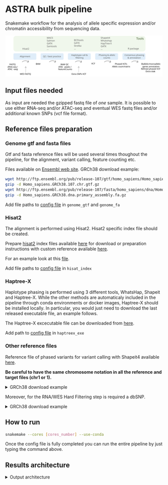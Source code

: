 # ASTRA bulk pipeline

Snakemake workflow for the analysis of allele specific expression and/or chromatin accessibility from sequencing data.

<img src="./pipeline.svg">

## Input files needed

As input are needed the gzipped fastq file of *one* sample.
It is possible to use either RNA-seq and/or ATAC-seq and eventual WES fastq files and/or additional known SNPs (vcf file format).

## Reference files preparation

### Genome gtf and fasta files
Gtf and fasta reference files will be used several times thoughout the pipeline, for the alignment, variant calling, feature counting etc.

Files available on [Ensembl web site](https://www.ensembl.org/Homo_sapiens/Info/Index).
GRCh38 download example:

```bash 
wget http://ftp.ensembl.org/pub/release-107/gtf/homo_sapiens/Homo_sapiens.GRCh38.107.chr.gtf.gz
gzip -d Homo_sapiens.GRCh38.107.chr.gtf.gz
wget http://ftp.ensembl.org/pub/release-107/fasta/homo_sapiens/dna/Homo_sapiens.GRCh38.dna.primary_assembly.fa.gz
gzip -d Homo_sapiens.GRCh38.dna.primary_assembly.fa.gz
```
Add file paths to [config file](config/config.yml) in `genome_gtf` and `genome_fa`

### Hisat2
The alignment is performed using Hisat2. Hisat2 specific index file should be created.

Prepare [hisat2](https://www.nature.com/articles/s41587-019-0201-4) index files available [here](http://daehwankimlab.github.io/hisat2/download/) for download or preparation instructions with custom reference available [here](http://daehwankimlab.github.io/hisat2/howto/#build-hgfm-index-with-snps-and-transcripts). 

For an example look at this [file](hisat_indexes.sh).

Add file paths to [config file](config/config.yml) in `hisat_index`

### Haptree-X
Haplotype phasing is performed using 3 different tools, WhatsHap, Shapeit and Haptree-X. While the other methods are automaticaly included in the pipeline through conda environments or docker images, Haptree-X should be installed locally. In particular, you would just need to download the last released executable file, an example follows.

The Haptree-X excecutable file can be downloaded from [here](https://github.com/0xTCG/haptreex/releases).

Add path to [config file](config/config.yml) in `haptreex_exe`

### Other reference files 

Reference file of phased variants for variant calling with Shapeit4 available [here](http://ftp.1000genomes.ebi.ac.uk/vol1/ftp/data_collections/1000G_2504_high_coverage/working).

**Be careful to have the same chromosome notation in all the reference and target files (chr1 or 1).**

<details><summary>GRCh38 download example </summary>
<p> 


```bash 
for i in {1..22} X; do wget http://ftp.1000genomes.ebi.ac.uk/vol1/ftp/data_collections/1000G_2504_high_coverage/working/20220422_3202_phased_SNV_INDEL_SV/1kGP_high_coverage_Illumina.chr$i.filtered.SNV_INDEL_SV_phased_panel.vcf.gz; done

for i in {1..22} X; do wget http://ftp.1000genomes.ebi.ac.uk/vol1/ftp/data_collections/1000G_2504_high_coverage/working/20220422_3202_phased_SNV_INDEL_SV/1kGP_high_coverage_Illumina.chr$i.filtered.SNV_INDEL_SV_phased_panel.vcf.gz.tbi; done
```

</p>
</details>


Moreover, for the RNA/WES Hard Filtering step is required a dbSNP.
<details><summary>GRCh38 download example </summary>
<p> 


```bash 
wget https://ftp.ncbi.nih.gov/snp/organisms/human_9606_b151_GRCh38p7/VCF/All_20180418.vcf.gz
wget https://ftp.ncbi.nih.gov/snp/organisms/human_9606_b151_GRCh38p7/VCF/All_20180418.vcf.gz.tbi
```

</p>
</details>

## How to run

```bash
snakemake --cores [cores_number] --use-conda
```

Once the config file is fully completed you can run the entire pipeline by just typing the command above. 

## Results architecture
<details><summary> Output architecture </summary>
<p> 
  
```bash
results/
├── exome
│   ├── filtration
│   │   ├── filtered.vcf.gz
│   │   ├── filtered.vcf.gz.tbi
│   │   ├── indels.vcf.gz
│   │   ├── indels.vcf.gz.tbi
│   │   ├── indels_filtered.vcf.gz
│   │   ├── indels_filtered.vcf.gz.tbi
│   │   ├── metrics.variant_calling_detail_metrics
│   │   ├── metrics.variant_calling_summary_metrics
│   │   ├── sample.txt
│   │   ├── snps.vcf.gz
│   │   ├── snps.vcf.gz.tbi
│   │   ├── snps_filtered.vcf.gz
│   │   ├── snps_filtered.vcf.gz.tbi
│   │   ├── snps_het.vcf.gz
│   │   └── snps_het.vcf.gz.tbi
│   ├── haplotypeCaller
│   │   ├── exome.g.vcf.gz.tbi
│   │   ├── exome.vcf.gz
│   │   └── exome.vcf.gz.tbi
│   ├── prephasing
│   │   ├── pre_phased.vcf.gz
│   │   └── pre_phased.vcf.gz.tbi
│   └── recalibration
│       ├── exome.recal.bai
│       ├── exome.recal.bam
│       └── recal_data.table
├── rna
│   ├── ASEX
│   │   └── rna.table
│   ├── alignment
│   │   └── rna.splitted.bai
│   ├── filtration
│   │   ├── filtered.vcf.gz
│   │   ├── filtered.vcf.gz.tbi
│   │   ├── indels.vcf.gz
│   │   ├── indels.vcf.gz.tbi
│   │   ├── indels_filtered.vcf.gz
│   │   ├── indels_filtered.vcf.gz.tbi
│   │   ├── metrics.variant_calling_detail_metrics
│   │   ├── metrics.variant_calling_summary_metrics
│   │   ├── sample.txt
│   │   ├── snps.vcf.gz
│   │   ├── snps.vcf.gz.tbi
│   │   ├── snps_filtered.vcf.gz
│   │   ├── snps_filtered.vcf.gz.tbi
│   │   ├── snps_het.vcf.gz
│   │   └── snps_het.vcf.gz.tbi
│   ├── haplotypeCaller
│   │   ├── rna.g.vcf.gz.tbi
│   │   ├── rna.vcf.gz
│   │   └── rna.vcf.gz.tbi
│   ├── prephasing
│   │   ├── pre_phased.vcf.gz
│   │   └── pre_phased.vcf.gz.tbi
│   ├── recalibration
│   │   ├── recal_data.table
│   │   ├── rna.recal.bai
│   │   └── rna.recal.bam
│   └── transcripts_quant
│       ├── logs
│       │   └── salmon_quant.log
│       └── quant.sf
├── merged_vcf
│   ├── snps_het.vcf.gz
│   └── snps_het.vcf.gz.tbi
├── phased
│   ├── haptreex.tsv
│   ├── manual_refinment.vcf.gz
│   ├── manual_refinment.vcf.gz.tbi
│   ├── pre_phased.vcf.gz
│   ├── pre_phased.vcf.gz.tbi
│   ├── shapeit_whatshap.vcf.gz
│   └── shapeit_whatshap.vcf.gz.tbi
└── seesaw
    ├── salmon
    │   ├── logs
    │   │   └── salmon_quant.log
    │   └── quant.sf
    └── transcripts.fa
```

</p>
</details>

